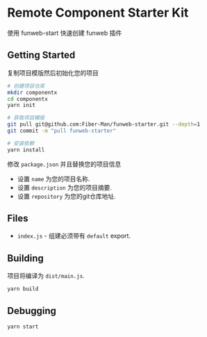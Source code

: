 # Remote Component Starter Kit

使用 funweb-start 快速创建 funweb 插件

## Getting Started

复制项目模版然后初始化您的项目

```bash
# 创建项目仓库
mkdir componentx
cd componentx
yarn init

# 获取项目模版
git pull git@github.com:Fiber-Man/funweb-starter.git --depth=1
git commit -m "pull funweb-starter"

# 安装依赖
yarn install
```

修改 `package.json` 并且替换您的项目信息
- 设置 `name` 为您的项目名称.
- 设置 `description` 为您的项目摘要.
- 设置 `repository` 为您的git仓库地址.

## Files

- `index.js` - 组建必须带有 `default` export.

## Building

项目将编译为 `dist/main.js`.

```bash
yarn build
```
## Debugging

```bash
yarn start
```
